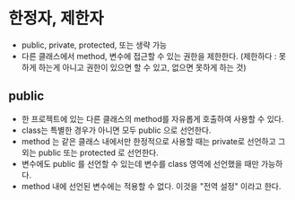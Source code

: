 # 한정자, 제한자
* public, private, protected, 또는 생략 가능
* 다른 클래스에서 method, 변수에 접근할 수 있는 권한을 제한한다.
(제한하다 : 못하게 하는게 아니고 권한이 있으면 할 수 있고, 없으면 못하게 하는 것)

## public
* 한 프로젝트에 있는 다른 클래스의 method를 자유롭게 호출하여 사용할 수 있다.
* class는 특별한 경우가 아니면 모두 public 으로 선언한다.
* method 는 같은 클래스 내에서만 한정적으로 사용할 때는 private로 선언하고 그 외는 public 또는 protected 로 선언한다.
* 변수에도 public 를 선언할 수 있는데 변수를 class 영역에 선언했을 때만 가능하다.
* method 내에 선언된 변수에는 적용할 수 없다. 이것을 "전역 설정" 이라고 한다.


